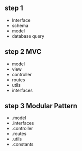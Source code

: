 ## step 1

- Interface
- schema
- model
- database query

## step 2 MVC

- model
- view
- controller
- routes
- utils
- interfaces

## step 3 Modular Pattern

- .model
- .interfaces
- .controller
- .routes
- .utils
- .constants
